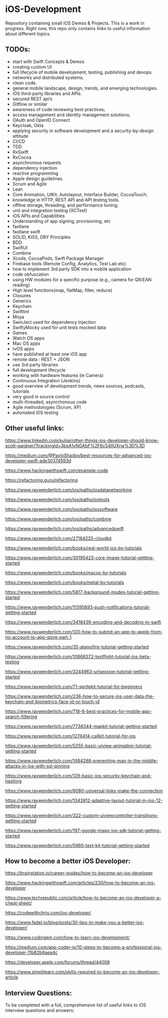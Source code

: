 # iOS-Development
Repository containing small iOS Demos &amp; Projects.
This is a work in progress. Right now, this repo only contains links to useful information about different topics.

## TODOs:

- start with Swift Concepts & Demos 
- creating custom UI 
- full lifecycle of mobile development, testing, publishing and devops.
- networks and distributed systems.
- clean code.
- general mobile landscape, design, trends, and emerging technologies.
- iOS third-party libraries and APIs.
- secured REST api’s
- Gitflow or similar
- awareness of code reviewing best practices;
- access management and identity management solutions;
- OAuth and OpenID Connect
- Keycloak, Okta
- applying security in software development and a security-by-design attitude
- CI/CD 
- TDD
- RxSwift
- RxCocoa
- asynchronous requests
- dependency injection
- reactive programming
- Apple design guidelines.
- Scrum and Agile
- Lean
- Core Animation, UIKit, Autolayout, Interface Builder, CocoaTouch;
- knowledge in HTTP, REST API and API testing tools.
- offline storage, threading, and performance tuning;
- unit and integration testing (XCTest)
- iOS APIs and Capabilities
- Understanding of app signing, provisioning, etc
- fastlane 
- fastlane swift 
- SOLID, KISS, DRY Principles
- BDD
- SwiftUI
- Combine
- Xcode, CocoaPods, Swift Package Manager
- Firebase tools (Remote Config, Analytics, Test Lab etc)
- how to implement 3rd party SDK into a mobile application
- code obfuscation
- using HW modules for a specific purpose (e.g., camera for QR/EAN reading)
- High level functions(map, flatMap, filter, reduce)
- Closures
- Generics
- Keychain
- Swiftlint
- Moya
- SwinJect used for dependency Injection
- SwiftyMocky used for unit tests mocked data
- Games 
- Watch OS apps
- Mac OS apps
- tvOS apps
- have published at least one iOS app
- remote data : REST + JSON 
- use 3rd party libraries
- full development lifecycle 
- working with hardware features (ie Camera)
- Continuous Integration (Jenkins)
- good overview of development trends, news sources, podcasts, tutorials
- very good in source control 
- multi-threaded, asyncrhonous code 
- Agile methodologies (Scrum, XP)
- automated iOS testing

## Other useful links:

https://www.linkedin.com/pulse/other-things-ios-developer-should-know-scott-gardner/?trackingId=3bsA1vNGAbF%2F6c54IIUXrw%3D%3D

https://medium.com/@PavloShadov/best-resources-for-advanced-ios-developer-swift-ade30374593d

https://www.hackingwithswift.com/example-code

https://refactoring.guru/refactoring

https://www.raywenderlich.com/ios/paths/iosdatanetworking

https://www.raywenderlich.com/ios/paths/iostools

https://www.raywenderlich.com/ios/paths/iossoftware

https://www.raywenderlich.com/ios/paths/combine

https://www.raywenderlich.com/ios/paths/advancedswift

https://www.raywenderlich.com/27184225-cloudkit

https://www.raywenderlich.com/books/real-world-ios-by-tutorials

https://www.raywenderlich.com/30195423-core-image-tutorial-getting-started

https://www.raywenderlich.com/books/macos-by-tutorials

https://www.raywenderlich.com/books/metal-by-tutorials

https://www.raywenderlich.com/5817-background-modes-tutorial-getting-started

https://www.raywenderlich.com/11395893-push-notifications-tutorial-getting-started

https://www.raywenderlich.com/3418439-encoding-and-decoding-in-swift

https://www.raywenderlich.com/120-how-to-submit-an-app-to-apple-from-no-account-to-app-store-part-1

https://www.raywenderlich.com/35-alamofire-tutorial-getting-started

https://www.raywenderlich.com/10868372-testflight-tutorial-ios-beta-testing

https://www.raywenderlich.com/3244963-urlsession-tutorial-getting-started

https://www.raywenderlich.com/71-spritekit-tutorial-for-beginners

https://www.raywenderlich.com/236-how-to-secure-ios-user-data-the-keychain-and-biometrics-face-id-or-touch-id

https://www.raywenderlich.com/718-6-best-practices-for-mobile-app-search-filtering

https://www.raywenderlich.com/7738344-mapkit-tutorial-getting-started

https://www.raywenderlich.com/1276414-callkit-tutorial-for-ios

https://www.raywenderlich.com/5255-basic-uiview-animation-tutorial-getting-started

https://www.raywenderlich.com/1484288-preventing-man-in-the-middle-attacks-in-ios-with-ssl-pinning

https://www.raywenderlich.com/129-basic-ios-security-keychain-and-hashing

https://www.raywenderlich.com/6080-universal-links-make-the-connection

https://www.raywenderlich.com/1343912-adaptive-layout-tutorial-in-ios-12-getting-started

https://www.raywenderlich.com/322-custom-uiviewcontroller-transitions-getting-started

https://www.raywenderlich.com/197-google-maps-ios-sdk-tutorial-getting-started

https://www.raywenderlich.com/5960-text-kit-tutorial-getting-started

## How to become a better iOS Developer:

https://brainstation.io/career-guides/how-to-become-an-ios-developer

https://www.hackingwithswift.com/articles/230/how-to-become-an-ios-developer

https://www.techrepublic.com/article/how-to-become-an-ios-developer-a-cheat-sheet/

https://codewithchris.com/ios-developer/

https://www.fadel.io/blog/posts/30-tips-to-make-you-a-better-ios-developer/

https://www.codingem.com/how-to-learn-ios-development/

https://medium.com/app-coder-io/10-steps-to-become-a-professional-ios-developer-11b82b6aea4c

https://developer.apple.com/forums/thread/44008

https://www.simplilearn.com/skills-required-to-become-an-ios-developer-article

## Interview Questions: 

To be completed with a full, comprehensive list of useful links to iOS interview questions and answers:

